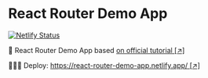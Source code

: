 # React Router Demo App

[![Netlify Status](https://api.netlify.com/api/v1/badges/eba8a3bc-7cf9-4ee0-a1ab-76a507377ee2/deploy-status)](https://app.netlify.com/sites/react-router-demo-app/deploys)

🔖 React Router Demo App based [on official tutorial [↗] ](https://reactrouter.com/en/main/start/tutorial)

👨🏼‍💻 Deploy: [https://react-router-demo-app.netlify.app/ [↗] ](https://react-router-demo-app.netlify.app/)
